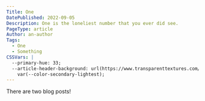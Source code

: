 ```yaml
---
Title: One
DatePublished: 2022-09-05
Description: One is the loneliest number that you ever did see.
PageType: article
Author: an-author
Tags:
  - One
  - Something
CSSVars: |
  --primary-hue: 33;
  --article-header-background: url(https://www.transparenttextures.com/patterns/45-degree-fabric-light.png)
    var(--color-secondary-lightest);
---
```


There are two blog posts!
